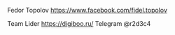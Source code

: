 Fedor Topolov
https://www.facebook.com/fidel.topolov

Team Lider https://digiboo.ru/
Telegram @r2d3c4
